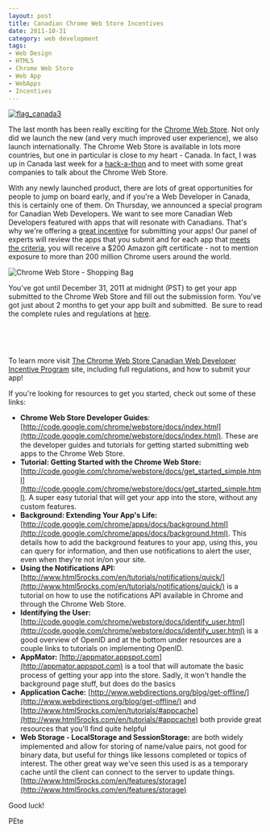 ```yaml
---
layout: post
title: Canadian Chrome Web Store Incentives
date: 2011-10-31
category: web development
tags:
- Web Design
- HTML5
- Chrome Web Store
- Web App
- WebApps
- Incentives
---
```

[![](/assets/flag_canada3-300x212.jpg "flag_canada3")](/assets/flag_canada3.jpg)

The last month has been really exciting for the [Chrome Web Store](http://bit.ly/tcqrrG). Not only did we launch the new (and very much improved user experience), we also launch internationally. The Chrome Web Store is available in lots more countries, but one in particular is close to my heart - Canada. In fact, I was up in Canada last week for a [hack-a-thon](http://webapphackmtl.eventbrite.com/) and to meet with some great companies to talk about the Chrome Web Store.

With any newly launched product, there are lots of great opportunities for people to jump on board early, and if you're a Web Developer in Canada, this is certainly one of them. On Thursday, we announced a special program for Canadian Web Developers. We want to see more Canadian Web Developers featured with apps that will resonate with Canadians. That's why we're offering a [great incentive](http://bit.ly/s4O0Fn) for submitting your apps! Our panel of experts will review the apps that you submit and for each app that [meets the criteria](http://bit.ly/sT3UzT), you will receive a $200 Amazon gift certificate - not to mention exposure to more than 200 million Chrome users around the world.

![Chrome Web Store - Shopping Bag](/assets/cws-bag.png "Chrome Web Store")

You've got until December 31, 2011 at midnight (PST) to get your app submitted to the Chrome Web Store and fill out the submission form. You've got just about 2 months to get your app built and submitted.  Be sure to read the complete rules and regulations at [here](http://bit.ly/sT3UzT).

&nbsp;

&nbsp;

To learn more visit [The Chrome Web Store Canadian Web Developer Incentive Program](http://bit.ly/s4O0Fn) site, including full regulations, and how to submit your app!

If you're looking for resources to get you started, check out some of these links:

*   <span class="Apple-style-span" style="line-height: 18px;">**Chrome Web Store Developer Guides**: [http://code.google.com/chrome/webstore/docs/index.html](http://code.google.com/chrome/webstore/docs/index.html). These are the developer guides and tutorials for getting started submitting web apps to the Chrome Web Store.</span>
*   <span class="Apple-style-span" style="line-height: 18px;">**Tutorial: Getting Started with the Chrome Web Store:** [http://code.google.com/chrome/webstore/docs/get_started_simple.html](http://code.google.com/chrome/webstore/docs/get_started_simple.html). A super easy tutorial that will get your app into the store, without any custom features.</span>
*   <span class="Apple-style-span" style="line-height: 18px;">**Background: Extending Your App's Life:** [http://code.google.com/chrome/apps/docs/background.html](http://code.google.com/chrome/apps/docs/background.html). This details how to add the background features to your app, using this, you can query for information, and then use notifications to alert the user, even when they're not in/on your site.</span>
*   <span class="Apple-style-span" style="line-height: 18px;">**Using the Notifications API:** [http://www.html5rocks.com/en/tutorials/notifications/quick/](http://www.html5rocks.com/en/tutorials/notifications/quick/) is a tutorial on how to use the notifications API available in Chrome and through the Chrome Web Store.</span>
*   <span class="Apple-style-span" style="line-height: 18px;">**Identifying the User:** [http://code.google.com/chrome/webstore/docs/identify_user.html](http://code.google.com/chrome/webstore/docs/identify_user.html) is a good overview of OpenID and at the bottom under resources are a couple links to tutorials on implementing OpenID.</span>
*   <span class="Apple-style-span" style="line-height: 18px;">**AppMator:** [http://appmator.appspot.com](http://appmator.appspot.com) is a tool that will automate the basic process of getting your app into the store. Sadly, it won't handle the background page stuff, but does do the basics</span>
*   <span class="Apple-style-span" style="line-height: 18px;">**Application Cache:** [http://www.webdirections.org/blog/get-offline/](http://www.webdirections.org/blog/get-offline/) and [http://www.html5rocks.com/en/tutorials/#appcache](http://www.html5rocks.com/en/tutorials/#appcache) both provide great resources that you'll find quite helpful</span>
*   <span class="Apple-style-span" style="line-height: 18px;">**Web Storage - LocalStorage and SessionStorage:** are both widely implemented and allow for storing of name/value pairs, not good for binary data, but useful for things like lessons completed or topics of interest. The other great way we've seen this used is as a temporary cache until the client can connect to the server to update things. [http://www.html5rocks.com/en/features/storage](http://www.html5rocks.com/en/features/storage)</span>

Good luck!

PEte
